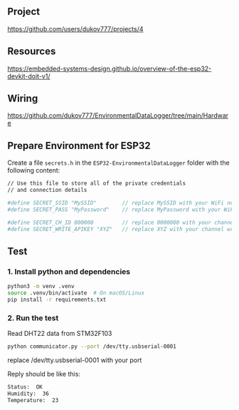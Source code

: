 
## Project
https://github.com/users/dukov777/projects/4


## Resources
https://embedded-systems-design.github.io/overview-of-the-esp32-devkit-doit-v1/

## Wiring

https://github.com/dukov777/EnvironmentalDataLogger/tree/main/Hardware

## Prepare Environment for ESP32

Create a file `secrets.h` in the `ESP32-EnvironmentalDataLogger` folder with the following content:

```bash
// Use this file to store all of the private credentials 
// and connection details

#define SECRET_SSID "MySSID"		// replace MySSID with your WiFi network name
#define SECRET_PASS "MyPassword"	// replace MyPassword with your WiFi password

#define SECRET_CH_ID 000000			// replace 0000000 with your channel number
#define SECRET_WRITE_APIKEY "XYZ"   // replace XYZ with your channel write API Key
```


## Test
### 1. Install python and dependencies

```bash
python3 -m venv .venv
source .venv/bin/activate  # On macOS/Linux
pip install -r requirements.txt
```

### 2. Run the test

Read DHT22 data from STM32F103
```bash
python communicator.py --port /dev/tty.usbserial-0001
```
replace /dev/tty.usbserial-0001 with your port

Reply should be like this:
```bash
Status:  OK
Humidity:  36
Temperature:  23
```
